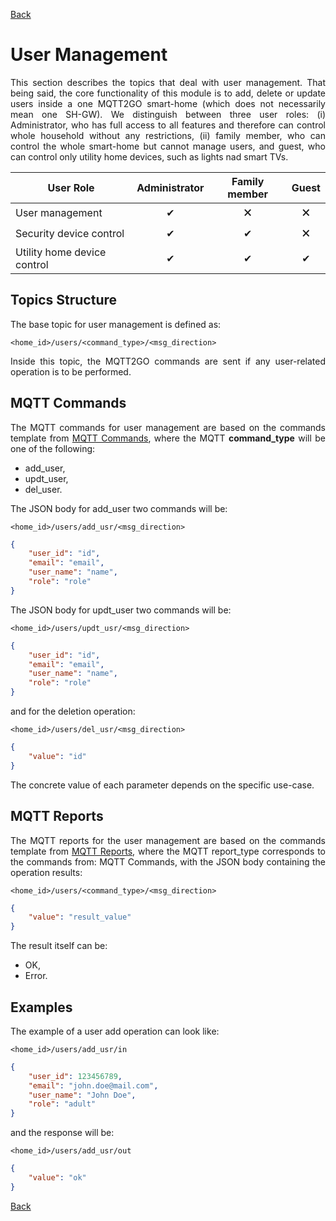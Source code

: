 [Back](./index.md#data-structure)
# User Management
<p align="justify">
This section describes the topics that deal with user management. That being said, the core functionality of this module is to add, delete or update users inside a one MQTT2GO smart-home (which does not necessarily mean one SH-GW). We distinguish between three user roles: (i) Administrator, who has full access to all features and therefore can control whole household without any restrictions, (ii) family member, who can control the whole smart-home but cannot manage users, and guest, who can control only utility home devices, such as lights nad smart TVs.
</p>

[logo]: https://github.githubassets.com/images/icons/emoji/unicode/274c.png?v8&s=10 "Cross"

| User Role                   | Administrator | Family member | Guest |
|-----------------------------|:---------------:|:---------------:|:-------:|
| User management             | ✔               | 🗙              | 🗙      |
| Security device control     | ✔ | ✔ | 🗙 |
| Utility home device control | ✔ | ✔ | ✔  |

## Topics Structure
The base topic for user management is defined as: 

```
<home_id>/users/<command_type>/<msg_direction>
```

<p align="justify">
Inside this topic, the MQTT2GO commands are sent if any user-related operation is to be performed.
</p>

## MQTT Commands
<p align="justify">
The MQTT commands for user management are based on the commands template from <a href="./mqtt2go-commands#mqtt_commands">MQTT Commands</a>, where the MQTT <strong>command_type</strong> will be one of the following:
</p>

* add_user,
* updt_user,
* del_user.

The JSON body for add_user two commands will be:

```
<home_id>/users/add_usr/<msg_direction>
```
```json
{
	"user_id": "id",
	"email": "email",
	"user_name": "name",
	"role": "role"
}
```

The JSON body for updt_user two commands will be:

```
<home_id>/users/updt_usr/<msg_direction>
```

```json
{
	"user_id": "id",
	"email": "email",
	"user_name": "name",
	"role": "role"
}
```

and for the deletion operation:

```
<home_id>/users/del_usr/<msg_direction>
```

```json
{
	"value": "id"
}
```

The concrete value of each parameter depends on the specific use-case.

## MQTT Reports
<p align="justify">
The MQTT reports for the user management are based on the commands template from <a href="./mqtt2go-commands#mqtt_reports">MQTT Reports</a>, where the MQTT report_type corresponds to the commands from: MQTT Commands, with the JSON body containing the operation results:
</p>

```
<home_id>/users/<command_type>/<msg_direction>
```

```json
{
	"value": "result_value"
}
```

The result itself can be:
* OK,
* Error.

## Examples
The example of a user add operation can look like:

```
<home_id>/users/add_usr/in
```

```json
{
	"user_id": 123456789,
	"email": "john.doe@mail.com",
	"user_name": "John Doe",
	"role": "adult"
}
```

and the response will be:

```
<home_id>/users/add_usr/out
```

```json
{
	"value": "ok" 
}
```

[Back](./index.md#data-structure)
